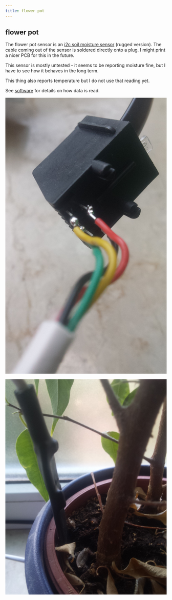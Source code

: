 ```yaml
---
title: flower pot
---
```


## flower pot

The flower pot sensor is an [i2c soil moisture sensor](https://www.tindie.com/products/miceuz/i2c-soil-moisture-sensor/) (rugged version). The cable coming out of the sensor is soldered directly onto a plug. I might print a nicer PCB for this in the future.

This sensor is mostly untested - it seems to be reporting moisture fine, but I have to see how it behaves in the long term.

This thing also reports temperature but I do not use that reading yet.

See [software](software.html) for details on how data is read.

![flower pot sensor plug](images/flower_pot_plug.png)

![flower pot sensor](images/flower_pot_sensor.png)